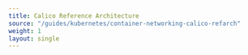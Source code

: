 ```yaml
--- 
title: Calico Reference Architecture 
source: "/guides/kubernetes/container-networking-calico-refarch" 
weight: 1 
layout: single 
--- 
```

